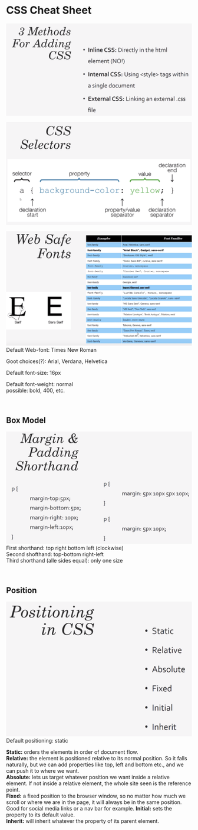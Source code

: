 # CSS Cheat Sheet

![3 Methods For Adding CSS](../img/css-methods-for-adding-css.png)

![CSS Selectors](../img/css-selectors.png)

![Web Safe Fonts](../img/css-web-safe-fonts.png)
Default Web-font: Times New Roman

Goot choices(?): Arial, Verdana, Helvetica

Default font-size: 16px

Default font-weight: normal  
possible: bold, 400, etc.

<br/>

## Box Model

![Margin & Padding Shorthand](../img/css-margin-padding-shorthand.png)
First shorthand: top right bottom left (clockwise)  
Second shofthand: top-bottom right-left  
Third shorthand (alle sides equal): only one size

<br/>

## Position

![Positioning in CSS](../img/css-positioning-in-css.png)
Default positioning: static

**Static:** orders the elements in order of document flow.  
**Relative:** the element is positioned relative to its normal position. So it falls naturally, but we can add properties like top, left and bottom etc., and we can push it to where we want.  
**Absolute:** lets us target whatever position we want inside a relative element. If not inside a relative element, the whole site seen is the reference point.  
**Fixed:** a fixed position to the browser window, so no matter how much we scroll or where we are in the page, it will always be in the same position. Good for social media links or a nav bar for example.
**Initial:** sets the property to its default value.  
**Inherit:** will inherit whatever the property of its parent element.
